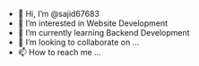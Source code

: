 - 👋 Hi, I’m @sajid67683
- 👀 I’m interested in Website Development
- 🌱 I’m currently learning Backend Development
- 💞️ I’m looking to collaborate on ...
- 📫 How to reach me ...

<!---
sajid67683/sajid67683 is a ✨ special ✨ repository because its `README.md` (this file) appears on your GitHub profile.
You can click the Preview link to take a look at your changes.
--->
